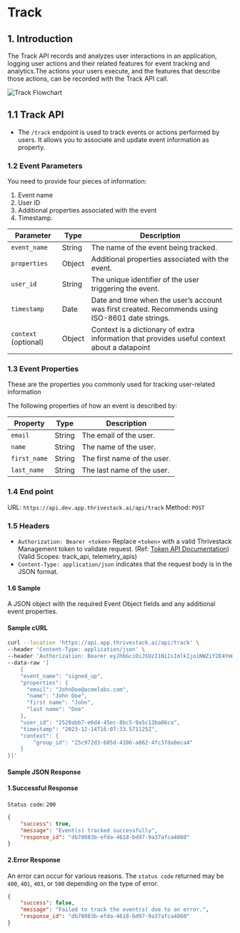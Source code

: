 # Track

## 1. Introduction

The Track API records and analyzes user interactions in an application, logging user actions and their related features for event tracking and analytics.The actions your users execute, and the features that describe those actions, can be recorded with the Track API call.

![Track Flowchart](/img/docs/analyze/apis/track-flowchart.png)

## 1.1 Track API

- The `/track` endpoint is used to track events or actions performed by users. It allows you to associate and update event information as property.

### 1.2 Event Parameters

You need to provide four pieces of information: 
1. Event name
2. User ID
3. Additional properties associated with the event
4. Timestamp.

| Parameter     | Type   | Description                                               |
|---------------|--------|-----------------------------------------------------------|
| `event_name`  | String | The name of the event being tracked.                      |
| `properties`  | Object | Additional properties associated with the event.          |
| `user_id`     | String | The unique identifier of the user triggering the event.   |
| `timestamp`   | Date   | Date and time when the user’s account was first created. Recommends using ISO-8601 date strings. |
| `context` (optional) | Object | Context is a dictionary of extra information that provides useful context about a datapoint |

### 1.3 Event Properties
These are the properties you commonly used for tracking user-related information

The following properties of how an event is described by:

| Property     | Type   | Description                 |
|--------------|--------|-----------------------------|
| `email`      | String | The email of the user.      |
| `name`       | String | The name of the user.       |
| `first_name` | String | The first name of the user. |
| `last_name`  | String | The last name of the user.  |

### 1.4 End point

URL: `https://api.dev.app.thrivestack.ai/api/track`
Method: `POST`

### 1.5 Headers
- `Authorization: Bearer <token>`  Replace `<token>` with a valid Thrivestack Management token to validate request. (Ref: [Token API Documentation](https://docs.app.thrivestack.ai/getting-started/analyze/authentication)) (Valid Scopes: track_api, telemetry_apis) 
- `Content-Type: application/json` indicates that the request body is in the JSON format.

#### 1.6 Sample

A JSON object with the required Event Object fields and any additional event properties.

#### Sample cURL
```bash
curl --location 'https://api.app.thrivestack.ai/api/track' \
--header 'Content-Type: application/json' \
--header 'Authorization: Bearer eyJhbGciOiJSUzI1NiIsImlkIjoiNWZiY2E4YmUtNzk0OC00ZGQ3LTgxZGItZDZiMTFjNjhlYjgwIiwidHlwIjoiSldUIn0.eyJhdWQiOiJ0ZWxlbWV0cnlfYXBpcyIsImV4cCI6MTcyOTQ5MzkyOCwianRpIjoiNWZiY2E4YmUtNzk0OC00ZGQ3LTgxZGItZDZiMTFjNjhlYjgwIiwiaWF0IjoxNzI5NDE1OTI4LCJpc3MiOiJUaHJpdmVTdGFjayJ9.a34Mo3gGJfL_n6ls9Y3KP3IIpHJdqEOchZyAZF0hov-VujecPLJblZ-8WXs7KzZEwyo7DVVeIAygPUz0Xs9a56tA2ZW_6GxRWpw6zS-LLh8FNI1Ekk33hsoloW4WeGOAG8xybghJJH3w6R_H59jubrVNFnaz8YqBbiYou9klowTAjZBg-6IH5eGovGs0xzmaEFpC_0PphZ11wQKC0ZiMI3qz83GnC01VZZe5KjOmEON--B1qtN04pBNnEeCjuNFhBS1uhzAd_7FlRMiiUU29QOve8OXFHCXskvsFIHuUnSE3ZqDduFpKTMnK74VxuevjGsI8X7kIkz1SYnS72sFtUg' \
--data-raw '[
    {
    "event_name": "signed_up",
    "properties": {
      "email": "JohnDoe@acmelabs.com",
      "name": "John Doe",
      "first name": "John",
      "last name": "Doe"
    },
    "user_id": "2520abb7-e6d4-45ec-8bc5-9a5c13ba06ca",
    "timestamp": "2023-12-14T16:07:33.571125Z",
    "context": {
        "group_id": "25c972d3-685d-4106-a862-4fc37da0eca4"
    }
}]'
```
#### Sample JSON Response
#### 1.Successful Response
`Status code`: `200`
```json
{
    "success": true,
    "message": "Event(s) tracked successfully",
    "response_id": "db78083b-efda-4618-bd97-9a37afca4860"
}
```
#### 2.Error Response
An error can occur for various reasons. The `status code` returned may be `400`, `401`, `403`, or `500` depending on the type of error.
```json
{
    "success": false,
    "message": "Failed to track the event(s) due to an error.",
    "response_id": "db78083b-efda-4618-bd97-9a37afca4860"
}
```
